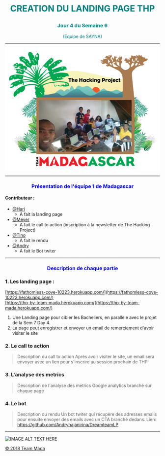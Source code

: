 # <p align="center" style="color:teal;">CREATION DU LANDING PAGE THP</p>
### <p align="center" style="color:teal;">Jour 4 du Semaine 6</p>
<p align="center" style="color:teal;">(Equipe de SAYNA)</p>

***

![alt text](https://github.com/Itokiana/landing-page-thp/raw/master/team.png "La team Madagascar")

***

### <p align="center" style="color:blue;">Présentation de l'équipe 1 de Madagascar</p>
#### Contributeur :

* [@Hari](https://www.github.com/Itokiana)
	* A fait la landing page
* [@Meyer](https://www.github.com/Andryhajanirina)
	* A fait le call to action (inscription à la newsletter de The Hacking Project)
* [@Tino](https://www.github.com/) 
	* A fait le rendu
* [@Andry](https://www.github.com/Andryhajanirina) 
	* A fait le Bot twiter
***
### <p align="center" style="color:blue;">Description de chaque partie</p>



### 1. Les landing page :
[https://fathomless-cove-10223.herokuapp.com/](https://fathomless-cove-10223.herokuapp.com/)    
[https://thp-by-team-mada.herokuapp.com/](https://thp-by-team-mada.herokuapp.com/)    
1. Une Landing page pour cibler les Bacheliers, en parallèle avec le projet de la Sem 7 Day 4.
2. La page peut enregistrer et envoyer un email de remerciement d'avoir visiter le site

### 2. Le call to action
> Description du call to action
Après avoir visiter le site, un email sera envoyer avec un lien pour s'inscrire au session prochain de THP

### 3. L'analyse des metrics
> Description de l'analyse des metrics
Google analytics branché sur chaque page

### 4. Le bot
> Description du rendu
Un bot twiter qui récupère des adresses emails pour ensuite envoyer des emails avec un CTA branché dedans.
Lien: https://github.com/Andryhajanirina/DreamteamLP

***


[![IMAGE ALT TEXT HERE](https://aprc.it/api/800x500/http://sayna.io/)](http://sayna.io/)

[&copy; 2018 Team Mada](http://sayna.io/)
